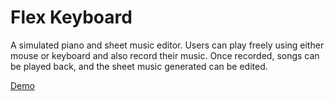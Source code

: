 # Flex Keyboard

A simulated piano and sheet music editor. Users can play freely using either mouse or keyboard and also record their music. Once recorded, songs can be played back, and the sheet music generated can be edited.

<a href="http://orangejenny.com/content/keyboard/keyboard.swf">Demo</a>
